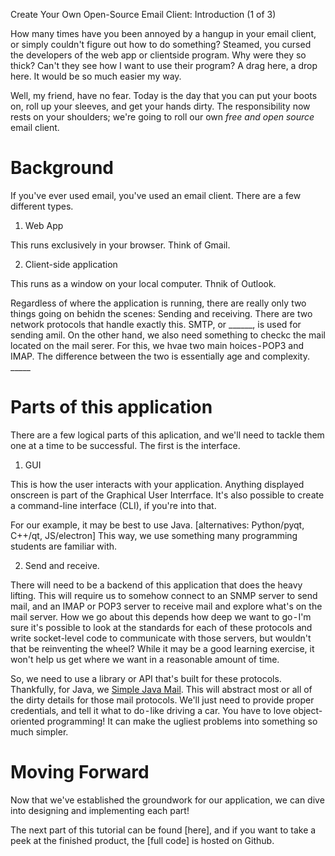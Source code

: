 Create Your Own Open-Source Email Client: Introduction (1 of 3)

How many times have you been annoyed by a hangup in your email client, or simply couldn't figure out how to do something? Steamed, you cursed the developers of the web app or clientside program. Why were they so thick? Can't they see how I want to use their program? A drag here, a drop here. It would be so much easier my way.

Well, my friend, have no fear. Today is the day that you can put your boots on, roll up your sleeves, and get your hands dirty. The responsibility now rests on your shoulders; we're going to roll our own *free and open source* email client.

# Background

If you've ever used email, you've used an email client. There are a few different types.

1. Web App

This runs exclusively in your browser. Think of Gmail.

2. Client-side application

This runs as a window on your local computer. Thnik of Outlook.

Regardless of where the application is running, there are really only two things going on behidn the scenes: Sending and receiving. There are two network protocols that handle exactly this. SMTP, or ______, is used for sending amil. On the other hand, we also need something to checkc the mail located on the mail serer. For this, we hvae two main hoices - POP3 and IMAP. The difference between the two is essentially age and complexity. _____

# Parts of this application

There are a few logical parts of this aplication, and we'll need to tackle them one at a time to be successful. The first is the interface.

1. GUI

This is how the user interacts with your application. Anything displayed onscreen is part of the Graphical User Interrface. It's also possible to create a command-line interface (CLI), if you're into that.

For our example, it may be best to use Java. [alternatives: Python/pyqt, C++/qt, JS/electron] This way, we use something many programming students are familiar with.

2. Send and receive.

There will need to be a backend of this application that does the heavy lifting. This will require us to somehow connect to an SNMP server to send mail, and an IMAP or POP3 server to receive mail and explore what's on the mail server. How we go about this depends how deep we want to go - I'm sure it's possible to look at the standards for each of these protocols and write socket-level code to communicate with those servers, but wouldn't that be reinventing the wheel? While it may be a good learning exercise, it won't help us get where we want in a reasonable amount of time.

So, we need to use a library or API that's built for these protocols. Thankfully, for Java, we [Simple Java Mail](https://www.simplejavamail.org/). This will abstract most or all of the dirty details for those mail protocols. We'll just need to provide proper credentials, and tell it what to do - like driving a car. You have to love object-oriented programming! It can make the ugliest problems into something so much simpler.

# Moving Forward

Now that we've established the groundwork for our application, we can dive into designing and implementing each part!

The next part of this tutorial can be found [here], and if you want to take a peek at the finished product, the [full code] is hosted on Github.

